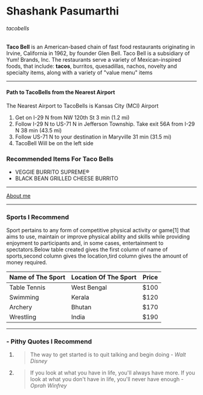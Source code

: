 # Shashank Pasumarthi
###### tacobells

**Taco Bell** is an American-based chain of fast food restaurants originating in Irvine, California in 1962, by founder Glen Bell. Taco Bell is a subsidiary of Yum! Brands, Inc. The restaurants serve a variety of Mexican-inspired foods, that include: **tacos**, burritos, quesadillas, nachos, novelty and specialty items, along with a variety of "value menu" items

***
#### Path to TacoBells from the Nearest Airport 
The Nearest Airport to TacoBells is Kansas City (MCI) Airport
1. Get on I-29 N from NW 120th St  3 min (1.2 mi)
2. Follow I-29 N to US-71 N in Jefferson Township. Take exit 56A from I-29 N  38 min (43.5 mi)
3. Follow US-71 N to your destination in Maryville  31 min (31.5 mi)
4. TacoBell Will be on the left side 

### Recommended Items For Taco Bells
* VEGGIE BURRITO SUPREME®
* BLACK BEAN GRILLED CHEESE BURRITO
***
[About me](AboutMe.md)

***
### Sports I Recommend
Sport pertains to any form of competitive physical activity or game[1] that aims to use, maintain or improve physical ability and skills while providing enjoyment to participants and, in some cases, entertainment to spectators.Below table created gives the first column of name of sports,second column gives the location,tird column gives the amount of money required.

| Name of The Sport   | Location Of The Sport     | Price |
|---------------------|---------------------------|-------|
| Table Tennis        |  West Bengal              | $100  |
| Swimming            |  Kerala                   | $120  |
| Archery             |  Bhutan                   | $170  |
| Wrestling           |  India                    | $190  |

***

### - Pithy Quotes I Recommend
1. >The way to get started is to quit talking and begin doing - *Walt Disney*
2. >If you look at what you have in life, you'll always have more. If you look at what you don't have in life, you'll never have enough - *Oprah Winfrey*
